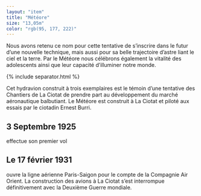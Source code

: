 ```yaml
---
layout: "item"
title: "Météore"
size: "13,05m"
color: "rgb(95, 177, 222)"
---
```

Nous avons retenu ce nom pour cette tentative de s’inscrire dans le futur d’une nouvelle technique, mais aussi pour sa belle trajectoire d’astre liant le ciel et la terre. Par le Météore nous célébrons également la vitalité des adolescents ainsi que leur capacité d’illuminer notre monde.
{% include separator.html %}

Cet hydravion construit à trois exemplaires est le témoin d’une tentative des Chantiers de La Ciotat de prendre part au développement du marché aéronautique balbutiant. Le Météore est construit à La Ciotat et piloté aux essais par le ciotadin Ernest Burri.

3 Septembre 1925
------------

effectue son premier vol

Le 17 février 1931
------------

ouvre la ligne aérienne Paris-Saigon pour le compte de la Compagnie Air Orient.
La construction des avions à La Ciotat s’est interrompue définitivement avec la Deuxième Guerre mondiale. 
